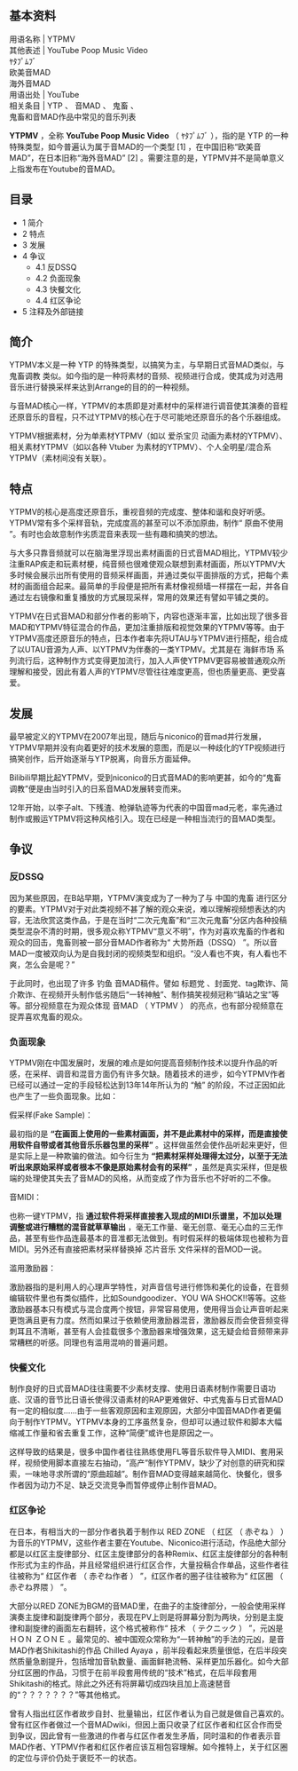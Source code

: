 **基本资料**  
---  
用语名称  |  YTPMV   
其他表述  |  YouTube Poop Music Video   
ﾔﾀﾌﾟﾑﾌﾞ  
欧美音MAD  
海外音MAD  
用语出处  |  YouTube   
相关条目  |  YTP  、  音MAD  、  鬼畜  、   
鬼畜和音MAD作品中常见的音乐列表  
  
**YTPMV** ，全称 **YouTube Poop Music Video** （  ﾔﾀﾌﾟﾑﾌﾞ  ），指的是  YTP
的一种特殊类型，如今普遍认为属于音MAD的一个类型  [1]  ，在中国旧称“欧美音MAD”，在日本旧称“海外音MAD”  [2]
。需要注意的是，YTPMV并不是简单意义上指发布在Youtube的音MAD。

##  目录

  * 1  简介 
  * 2  特点 
  * 3  发展 
  * 4  争议 
    * 4.1  反DSSQ 
    * 4.2  负面现象 
    * 4.3  快餐文化 
    * 4.4  红区争论 
  * 5  注释及外部链接 

##  简介

YTPMV本义是一种  YTP  的特殊类型，以搞笑为主，与早期日式音MAD类似，与  鬼畜调教
类似。如今指的是一种将素材的音频、视频进行合成，使其成为对选用音乐进行替换采样来达到Arrange的目的的一种视频。

与音MAD核心一样，YTPMV的本质即是对素材中的采样进行调音使其演奏的音程还原音乐的音程，只不过YTPMV的核心在于尽可能地还原音乐的各个乐器组成。

YTPMV根据素材，分为单素材YTPMV（如以  爱杀宝贝  动画为素材的YTPMV）、相关素材YTPMV（如以各种  Vtuber
为素材的YTPMV）、个人全明星/混合系YTPMV（素材间没有关联）。

##  特点

YTPMV的核心是高度还原音乐，重视音频的完成度、整体和谐和良好听感。YTPMV常有多个采样音轨，完成度高的甚至可以不添加原曲，制作“  原曲不使用
”。有时也会故意制作劣质混音来表现一些有趣和搞笑的想法。

与大多只靠音频就可以在脑海里浮现出素材画面的日式音MAD相比，YTPMV较少注重RAP疾走和玩素材梗，纯音频也很难使观众联想到素材画面，所以YTPMV大多时候会展示出所有使用的音频采样画面，并通过类似平面排版的方式，把每个素材的画面组合起来。最简单的手段便是把所有素材像视频墙一样摆在一起，并各自通过左右镜像和重复播放的方式展现采样，常用的效果还有譬如平铺之类的。

YTPMV在日式音MAD和部分作者的影响下，内容也逐渐丰富，比如出现了很多音MAD和YTPMV特征混合的作品，更加注重排版和视觉效果的YTPMV等等。由于YTPMV高度还原音乐的特点，日本作者率先将UTAU与YTPMV进行搭配，组合成了以UTAU音源为人声、以YTPMV为伴奏的一类YTPMV。尤其是在
海鲜市场
系列流行后，这种制作方式变得更加流行，加入人声使YTPMV更容易被普通观众所理解和接受，因此有着人声的YTPMV尽管往往难度更高，但也质量更高、更受喜爱。

##  发展

最早被定义的YTPMV在2007年出现，随后与niconico的音mad并行发展，YTPMV早期并没有向着更好的技术发展的意图，而是以一种歧化的YTP视频进行搞笑创作，后开始逐渐与YTP脱离，向音乐方面延伸。

Bilibili早期比起YTPMV，受到niconico的日式音MAD的影响更甚，如今的“鬼畜调教”便是由当时引入的日系音MAD发展转变而来。

12年开始，以李子alt、下残渣、枪弹轨迹等为代表的中国音mad元老，率先通过制作或搬运YTPMV将这种风格引入。现在已经是一种相当流行的音MAD类型。

##  争议

###  反DSSQ

因为某些原因，在B站早期，YTPMV演变成为了一种为了与  中国的鬼畜
进行区分的要素。YTPMV对于对此类视频不甚了解的观众来说，难以理解视频想表达的内容，无法欣赏这类作品，于是在当时“二次元鬼畜”和“三次元鬼畜”分区内各种投稿类型混杂不清的时期，很多观众称YTPMV“意义不明”，作为对喜欢鬼畜的作者和观众的回击，鬼畜则被一部分音MAD作者称为“
大势所趋（DSSQ）  ”。所以音MAD一度被双向认为是自我封闭的视频类型和组织。“没人看也不爽，有人看也不爽，怎么会是呢？”

于此同时，也出现了许多  钓鱼  音MAD稿件。譬如  标题党
、封面党、tag欺诈、简介欺诈、在视频开头制作低劣随后“一转神触”、制作搞笑视频冠称“镇站之宝”等等。部分视频意在为观众体现  音MAD  （  YTPMV
）  的亮点，也有部分视频意在捉弄喜欢鬼畜的观众。

###  负面现象

YTPMV刚在中国发展时，发展的难点是如何提高音频制作技术以提升作品的听感，在采样、调音和混音方面仍有许多欠缺。随着技术的进步，如今YTPMV作者已经可以通过一定的手段轻松达到13年14年所认为的
“触”  的阶段，不过正因如此也产生了一些负面现象。比如：

假采样(Fake Sample)：

最初指的是 **“在画面上使用的一些素材画面，并不是此素材中的采样，而是直接使用软件自带或者其他音乐乐器包里的采样”**
。这样做虽然会使作品听起来更好，但是实际上是一种欺骗的做法。如今衍生为
**“把素材采样处理得太过分，以至于无法听出来原始采样或者根本不像是原始素材会有的采样”**
，虽然是真实采样，但是极端的处理使其失去了音MAD的风格，从而变成了作为音乐也不好听的二不像。

音MIDI：

也称一键YTPMV，指 **通过软件将采样直接套入现成的MIDI乐谱里，不加以处理调整或进行糟糕的混音就草草输出**
，毫无工作量、毫无创意、毫无心血的三无作品，甚至有些作品连最基本的音准都无法做到。有时假采样的极端体现也被称为音MIDI。另外还有直接把素材采样替换掉
芯片音乐  文件采样的音MOD一说。

滥用激励器：

激励器指的是利用人的心理声学特性，对声音信号进行修饰和美化的设备，在音频编辑软件里也有类似插件，比如Soundgoodizer、YOU WA
SHOCK!!等等。这些激励器基本只有模式与混合度两个按钮，非常容易使用，使用得当会让声音听起来更饱满且更有力度。然而如果过于依赖使用激励器混音，激励器反而会使音频变得刺耳且不清晰，甚至有人会挂载很多个激励器来增强效果，这无疑会给音频带来非常糟糕的听感。同理也有滥用混响的普遍问题。

###  快餐文化

制作良好的日式音MAD往往需要不少素材支撑、使用日语素材制作需要日语功底、汉语的音节比日语长使得汉语素材的RAP更难做好、中式鬼畜与日式音MAD有一定的相似度……由于一些客观原因和主观原因，大部分中国音MAD作者更偏向于制作YTPMV。YTPMV本身的工序虽然复杂，但却可以通过软件和脚本大幅缩减工作量和省去重复工作，这种“简便”或许也是原因之一。

这样导致的结果是，很多中国作者往往熟练使用FL等音乐软件导入MIDI、套用采样，视频使用脚本直接左右抽动，“高产”制作YTPMV，缺少了对创意的研究和探索，一味地寻求所谓的“原曲超越”。制作音MAD变得越来越简化、快餐化，很多作者因为动力不足、缺乏交流竞争而暂停或停止制作音MAD。

###  红区争论

在日本，有相当大的一部分作者执着于制作以  RED ZONE  （  红区  （  赤ぞね  ）
）为音乐的YTPMV，这些作者主要在Youtube、Niconico进行活动，作品绝大部分都是以红区主旋律部分、红区主旋律部分的各种Remix、红区主旋律部分的各种制作形式为主的作品，并且经常组织进行红区合作，大量投稿合作单品，这些作者往往被称为“
红区作者  （  赤ぞね作者  ）  ”，红区作者的圈子往往被称为“  红区圈  （  赤ぞね界隈  ）  ”。

大部分以RED
ZONE为BGM的音MAD里，在曲子的主旋律部分，一般会使用采样演奏主旋律和副旋律两个部分，表现在PV上则是将屏幕分割为两块，分别是主旋律和副旋律的画面左右翻转，这个格式被称作“
技术  （  テクニック  ）  ”，元凶是  ＨＯＮ ＺＯＮＥ
。最常见的、被中国观众常称为“一转神触”的手法的元凶，是音MAD作者Shikitashi的作品  Chilled Ayaya
，前半段看起来质量很低，在后半段突然质量急剧提升，包括增加音轨数量、画面鲜艳流畅、采样更加乐器化。如今大部分红区圈的作品，习惯于在前半段套用传统的“技术”格式，在后半段套用Shikitashi的格式。除此之外还有将屏幕切成四块且加上高速琶音的“？？？？？？？”等其他格式。

曾有人指出红区作者故步自封、批量输出，红区作者认为自己就是做自己喜欢的。曾有红区作者做过一个音MADwiki，但因上面只收录了红区作者和红区合作而受到争议，因此曾有一些激进的作者与红区作者发生矛盾，同时温和的作者表示音MAD作者、YTPMV作者和红区作者应该互相包容理解。如今推特上，关于红区圈的定位与评价仍处于褒贬不一的状态。